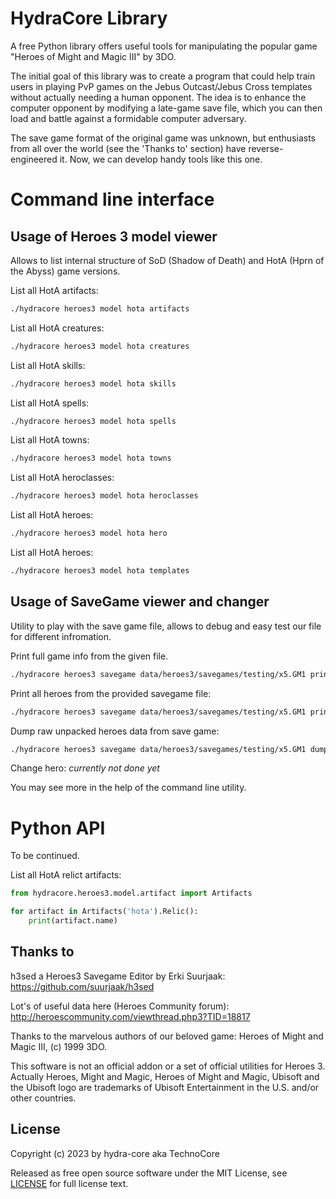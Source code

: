 HydraCore Library
=================

A free Python library offers useful tools for manipulating the popular game "Heroes of Might and Magic III" by 3DO.

The initial goal of this library was to create a program that could help train users in playing PvP games on the Jebus Outcast/Jebus Cross templates without actually needing a human opponent. The idea is to enhance the computer opponent by modifying a late-game save file, which you can then load and battle against a formidable computer adversary.

The save game format of the original game was unknown, but enthusiasts from all over the world (see the 'Thanks to' section) have reverse-engineered it. Now, we can develop handy tools like this one.


Command line interface
======================


Usage of Heroes 3 model viewer
------------------------------

Allows to list internal structure of SoD (Shadow of Death) and HotA (Hprn of the Abyss) game versions.

List all HotA artifacts:
```bash
./hydracore heroes3 model hota artifacts
```
List all HotA creatures:
```bash
./hydracore heroes3 model hota creatures
```
List all HotA skills:
```bash
./hydracore heroes3 model hota skills
```
List all HotA spells:
```bash
./hydracore heroes3 model hota spells
```
List all HotA towns:
```bash
./hydracore heroes3 model hota towns
```
List all HotA heroclasses:
```bash
./hydracore heroes3 model hota heroclasses
```
List all HotA heroes:
```bash
./hydracore heroes3 model hota hero
```
List all HotA heroes:
```bash
./hydracore heroes3 model hota templates
```

Usage of SaveGame viewer and changer
------------------------------------

Utility to play with the save game file, allows to debug and easy test our file for different infromation.

Print full game info from the given file.
```bash
./hydracore heroes3 savegame data/heroes3/savegames/testing/x5.GM1 print gameinfo
```

Print all heroes from the provided savegame file:
```bash
./hydracore heroes3 savegame data/heroes3/savegames/testing/x5.GM1 print heroes
```

Dump raw unpacked heroes data from save game:
```bash
./hydracore heroes3 savegame data/heroes3/savegames/testing/x5.GM1 dump hero --out-file aa.bin --filter-name Манфред
```

Change hero:
*currently not done yet*

You may see more in the help of the command line utility.


Python API
======================

To be continued.

List all HotA relict artifacts:
```python
from hydracore.heroes3.model.artifact import Artifacts

for artifact in Artifacts('hota').Relic():
    print(artifact.name)
```



Thanks to
---------

h3sed a Heroes3 Savegame Editor by Erki Suurjaak: https://github.com/suurjaak/h3sed

Lot's of useful data here (Heroes Community forum): http://heroescommunity.com/viewthread.php3?TID=18817

Thanks to the marvelous authors of our beloved game: Heroes of Might and Magic III, (c) 1999 3DO.

This software is not an official addon or a set of official utilities for Heroes 3. Actually Heroes, Might and Magic, Heroes of Might and Magic, Ubisoft and the Ubisoft logo are trademarks of Ubisoft Entertainment in the U.S. and/or other countries.


License
-------

Copyright (c) 2023 by hydra-core aka TechnoCore

Released as free open source software under the MIT License,
see [LICENSE](LICENSE) for full license text.
